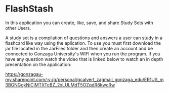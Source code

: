 # FlashStash
In this application you can create, like, save, and share Study Sets with other Users. 


A study set is a compilation of questions and answers a user can study in a flashcard like way using the aplication.
 To use you must first download the jar file located in the JarFiles folder and then create an account and be connected to Gonzaga University's WIFI when you run the       program.
 If you have any question watch the video that is linked below to watch an in depth presentation on the application:
 
https://gonzagau-my.sharepoint.com/:v:/g/personal/gcalvert_zagmail_gonzaga_edu/ER1US_m3BGNGgkNiCiMTXTcBZ_2xLULMdT5OZqdR8kwcRw
